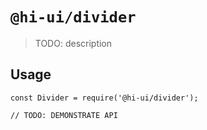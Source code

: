 # `@hi-ui/divider`

> TODO: description

## Usage

```
const Divider = require('@hi-ui/divider');

// TODO: DEMONSTRATE API
```
